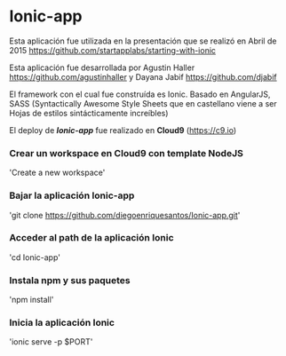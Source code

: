 # Ionic-app

Esta aplicación fue utilizada en la presentación que se realizó en Abril de 2015 https://github.com/startapplabs/starting-with-ionic 

Esta aplicación fue desarrollada por Agustin Haller https://github.com/agustinhaller y Dayana Jabif https://github.com/djabif

El framework con el cual fue construída es Ionic. Basado en AngularJS, SASS (Syntactically Awesome Style Sheets que en castellano viene a ser Hojas de estilos sintácticamente increíbles)

El deploy de **_Ionic-app_** fue realizado en **Cloud9** (https://c9.io)

### Crear un workspace en Cloud9 con template NodeJS
'Create a new workspace'

### Bajar la aplicación Ionic-app
'git clone https://github.com/diegoenriquesantos/Ionic-app.git'

### Acceder al path de la aplicación Ionic
'cd Ionic-app'

### Instala npm y sus paquetes
'npm install'

### Inicia la aplicación Ionic
'ionic serve -p $PORT'
